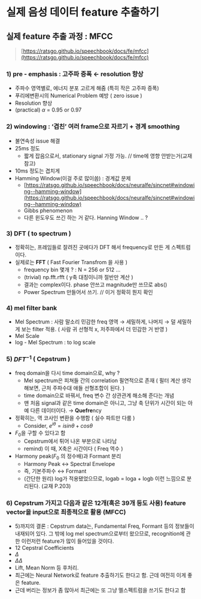 # 실제 음성 데이터 feature 추출하기

## 실제 feature 추출 과정 : MFCC

> [https://ratsgo.github.io/speechbook/docs/fe/mfcc](https://ratsgo.github.io/speechbook/docs/fe/mfcc)  
### 1) pre - emphasis : 고주파 증폭 ← resolution 향상

- 주파수 영역별로, 에너지 분포 고르게 해줌 (특히 작은 고주파 증폭)
- 푸리에변환시의 Numerical Problem 예방 ( zero issue )
- Resolution 향상
- (practical) $\alpha$ = 0.95 or 0.97

### 2) windowing : ‘겹친’ 여러 frame으로 자르기 + 경계 smoothing

- 불연속성 issue 해결
- 25ms 정도
    - 짧게 잡음으로서, stationary signal 가정 가능. // time에 영향 안받는거(교재참고)
- 10ms 정도는 겹치게
- Hamming Window(이걸 주로 많이씀) : 경계값 문제
    - [https://ratsgo.github.io/speechbook/docs/neuralfe/sincnet#windowing--hamming-window](https://ratsgo.github.io/speechbook/docs/neuralfe/sincnet#windowing--hamming-window)
    - Gibbs phenomenon
    - 다른 윈도우도 쓰긴 하는 거 같다. Hanning Window .. ?

### 3) DFT ( to spectrum )

- 정확히는, 프레임들로 잘려진 곳에다가 DFT 해서 frequency로 만든 게 스펙트럼이다.
- 실제로는 **FFT** ( Fast Fourier Transfrom 을 사용 )
    - frequency bin 몇개 ?  : N = 256 or 512 …
    - (trivial) np.fft.rfft ( y축 대칭이니까 절반만 계산 )
    - 결과는 complex이다. phase 안쓰고 magnitude만 쓰므로 abs()
    - Power Spectrum 만들어서 쓰기. // 이거 정확히 뭔지 확인

### 4) mel filter bank

- Mel Spectrum : 사람 말소리 민감한 freq 영역 → 세밀하게, 나머지 → 덜 세밀하게 보는 filter 적용. ( 사람 귀 선형적 x, 저주파에서 더 민감한 거 반영 )
- Mel Scale
- log - Mel Spectrum : to log scale

### 5) $DFT^{-1}$ ( Cepstrum )

- freq domain을 다시 time domain으로, why ?
    - Mel spectrum은 피쳐들 간의 correlation 필연적으로 존재 ( 필터 계산 생각해보면, 근처 주파수대 애들 선형조합이 된다. )
    - time domain으로 바꿔서, freq 변수 간 상관관계 해소해 준다는 개념
    - 맨 처음 signal과 같은 time domain은 아니고, 그냥 축 단위가 시간이 되는 아예 다른 데이터이다. → **Quefre**ncy
- 정확히는, 역 코사인 변환을 수행함 ( 실수 파트만 다룸 )
    - Consider, $e^{i\theta}=isin\theta + cos\theta$
- $F_0$을 구할 수 있다고 함
    - Cepstrum에서 튀어 나온 부분으로 나타남
    - remind) 이 때, X축은 시간이다 ( Freq 역수 )
- Harmony peak($F_0$ 의 정수배)과  Formant 분리
    - Harmony Peak ↔ Spectral Envelope
    - 즉, 기본주파수 ↔ Formant
    - (간단한 원리) log가 적용됐었으므로, logab = loga + logb 이런 느낌으로 분리된다. (교재 P.203)

### 6) Cepstrum 가지고 다음과 같은 12개(혹은 39개 등도 사용) feature vector을 input으로 최종적으로 활용 (MFCC)

- 5)까지의 결론 : Cepstrum data는, Fundamental Freq, Formant 등의 정보들이 내재되어 있다. 그 밖에 log mel spectrum으로부터 왔으므로, recognition에 관한 이런저런 feature가 많이 들어있을 것이다.
- 12 Cepstral Coefficients 
- $\Delta$
- $\Delta\Delta$
- Lift, Mean Norm 등 후처리.
- 최근에는 Neural Network로 feature 추출하기도 한다고 함. 근데 여전히 이게 좋은 feature.
- 근데 버리는 정보가 좀 많아서 최근에는 또 그냥 멜스펙트럼을 쓰기도 한다고 함
